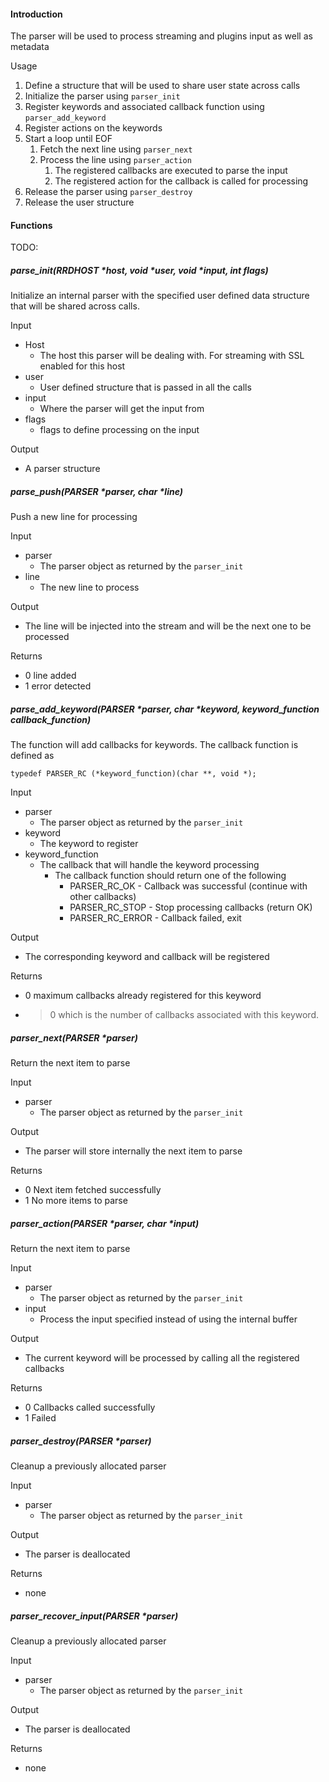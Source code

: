 <!--
title: "Parser"
custom_edit_url: https://github.com/netdata/netdata/blob/master/parser/README.md
-->


#### Introduction

The parser will be used to process streaming and plugins input as well as metadata

Usage

1. Define a structure that will be used to share user state across calls 
1. Initialize the parser using `parser_init`
2. Register keywords and associated callback function using `parser_add_keyword`
3. Register actions on the keywords 
4. Start a loop until EOF
   1.  Fetch the next line using `parser_next`
   2.  Process the line using `parser_action` 
       1. The registered callbacks are executed to parse the input
       2. The registered action for the callback is called for processing
4. Release the parser using `parser_destroy`
5. Release the user structure

#### Functions

TODO:

##### parse_init(RRDHOST *host, void *user, void *input, int flags)

Initialize an internal parser with the specified user defined data structure that will be shared across calls.

Input
- Host
  - The host this parser will be dealing with. For streaming with SSL enabled for this host
- user
  - User defined structure that is passed in all the calls
- input
  - Where the parser will get the input from
- flags
  - flags to define processing on the input

Output
- A parser structure
  


##### parse_push(PARSER *parser, char *line)

Push a new line for processing

Input

- parser
  - The parser object as returned by the `parser_init`
- line
  - The new line to process
    

Output
- The line will be injected into the stream and will be the next one to be processed
  
Returns
- 0 line added
- 1 error detected
  

##### parse_add_keyword(PARSER *parser, char *keyword, keyword_function callback_function)

The function will add callbacks for keywords. The callback function is defined as

`typedef PARSER_RC (*keyword_function)(char **, void *);`

Input

- parser
  - The parser object as returned by the `parser_init`
- keyword
  - The keyword to register
- keyword_function
  - The callback that will handle the keyword processing
    * The callback function should return one of the following
      * PARSER_RC_OK - Callback was successful (continue with other callbacks)
      * PARSER_RC_STOP - Stop processing callbacks (return OK)
      * PARSER_RC_ERROR - Callback failed, exit

Output
- The corresponding keyword and callback will be registered
  
Returns
- 0 maximum callbacks already registered for this keyword
- > 0 which is the number of callbacks associated with this keyword.

   
##### parser_next(PARSER *parser)
Return the next item to parse

Input
- parser
  - The parser object as returned by the `parser_init`
  
Output
- The parser will store internally the next item to parse

Returns
- 0 Next item fetched successfully
- 1 No more items to parse


##### parser_action(PARSER *parser, char *input)
Return the next item to parse

Input
- parser
  - The parser object as returned by the `parser_init`
- input
  - Process the input specified instead of using the internal buffer
  
Output
- The current keyword will be processed by calling all the registered callbacks

Returns
- 0 Callbacks called successfully
- 1 Failed


##### parser_destroy(PARSER *parser)
Cleanup a previously allocated parser

Input
- parser
  - The parser object as returned by the `parser_init`
  
Output
- The parser is deallocated

Returns
- none
  

##### parser_recover_input(PARSER *parser)
Cleanup a previously allocated parser

Input
- parser
  - The parser object as returned by the `parser_init`
  
Output
- The parser is deallocated

Returns
- none
